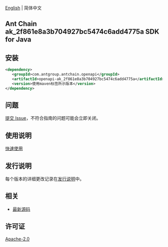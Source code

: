 [English](README.md) | 简体中文

## Ant Chain ak_2f861e8a3b704927bc5474c6add4775a SDK for Java

## 安装

```xml
<dependency>
   <groupId>com.antgroup.antchain.openapi</groupId>
   <artifactId>openapi-ak_2f861e8a3b704927bc5474c6add4775a</artifactId>
   <version>使用maven标签所示版本</version>
</dependency>
```

## 问题

[提交 Issue](https://github.com/alipay/antchain-openapi-prod-sdk/issues/new)，不符合指南的问题可能会立即关闭。

## 使用说明

[快速使用](https://github.com/alipay/antchain-openapi-prod-sdk)

## 发行说明

每个版本的详细更改记录在[发行说明](./ChangeLog.txt)中。

## 相关

- [最新源码](https://github.com/alipay/antchain-openapi-prod-sdk/)

## 许可证

[Apache-2.0](http://www.apache.org/licenses/LICENSE-2.0)
